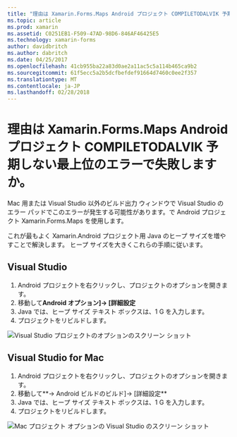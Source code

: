 ```yaml
---
title: "理由は Xamarin.Forms.Maps Android プロジェクト COMPILETODALVIK 予期しない最上位のエラーで失敗しますか。"
ms.topic: article
ms.prod: xamarin
ms.assetid: C0251EB1-F509-47AD-98D6-846AF46425E5
ms.technology: xamarin-forms
author: davidbritch
ms.author: dabritch
ms.date: 04/25/2017
ms.openlocfilehash: 41cb955ba22a83d0ae2a11ac5c5a114b465ca9b2
ms.sourcegitcommit: 61f5ecc5a2b5dcfbefdef91664d7460c0ee2f357
ms.translationtype: MT
ms.contentlocale: ja-JP
ms.lasthandoff: 02/28/2018
---
```

# <a name="why-does-my-xamarinformsmaps-android-project-fail-with-compiletodalvik-unexpected-top-level-error"></a>理由は Xamarin.Forms.Maps Android プロジェクト COMPILETODALVIK 予期しない最上位のエラーで失敗しますか。

Mac 用または Visual Studio 以外のビルド出力 ウィンドウで Visual Studio のエラー パッドでこのエラーが発生する可能性があります。で Android プロジェクト Xamarin.Forms.Maps を使用します。

これが最もよく Xamarin.Android プロジェクト用 Java のヒープ サイズを増やすことで解決します。 ヒープ サイズを大きくこれらの手順に従います。

## <a name="visual-studio"></a>Visual Studio

1. Android プロジェクトを右クリックし、プロジェクトのオプションを開きます。
2. 移動して**Android オプション]-> [詳細設定**
3. Java では、ヒープ サイズ テキスト ボックスは、1 G を入力します。
4. プロジェクトをリビルドします。

![Visual Studio プロジェクトのオプションのスクリーン ショット](maps-compiletodalvik-error-images/vsjavaheap.png "Android ビルド Visual Studio でのオプション")

## <a name="visual-studio-for-mac"></a>Visual Studio for Mac

1.  Android プロジェクトを右クリックし、プロジェクトのオプションを開きます。
2.  移動して**-> Android ビルドのビルド]-> [詳細設定**
3.  Java では、ヒープ サイズ テキスト ボックスは、1 G を入力します。
4.  プロジェクトをリビルドします。  

![Mac プロジェクト オプションの Visual Studio のスクリーン ショット](maps-compiletodalvik-error-images/xsjavaheap.png "Android ビルド Mac を Visual Studio でのオプション")

